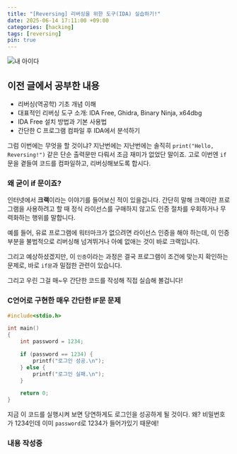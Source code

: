 ```yaml
---
title: "[Reversing] 리버싱을 위한 도구(IDA) 실습하기!"
date: 2025-06-14 17:11:00 +09:00
categories: [hacking]
tags: [reversing]
pin: true
---
```


![내 아이다](https://hex-rays.com/hubfs/IDA-Free-444.png)

## 이전 글에서 공부한 내용

* 리버싱(역공학) 기초 개념 이해
* 대표적인 리버싱 도구 소개: IDA Free, Ghidra, Binary Ninja, x64dbg
* IDA Free 설치 방법과 기본 사용법
* 간단한 C 프로그램 컴파일 후 IDA에서 분석하기

그럼 이번에는 무엇을 할 것이냐? 지난번에는 지난번에는 솔직히 `print("Hello, Reversing!")` 같은 단순 출력문만 다뤄서 조금 재미가 없었단 말이죠. 고로 이번엔 `if`문을 곁들여 코드를 컴파일하고, 리버싱해보도록 합시다.

### 왜 굳이 if 문이죠?

인터넷에서 **크랙**이라는 이야기를 들어보신 적이 있을겁니다. 간단히 말해 크랙이란 프로그램을 사용하려고 할 때 정식 라이선스를 구매하지 않고도 인증 절차를 우회하거나 무력화하는 행위를 말합니다.

예를 들어, 유료 프로그램에 워터마크가 없으려면 라이선스 인증을 해야 하는데, 이 인증 부분을 불법적으로 리버싱해 넘겨뛰거나 아예 없애는 것이 바로 크랙입니다.

그리고 예상하셨겠지만, 이 `인증`이라는 과정은 결국 프로그램이 조건에 맞는지 확인하는 문제로, 바로 `if문`과 밀접한 관련이 있습니다.

그리고 우린 그걸 매~우 간단한 코드를 작성해 직접 실습해 볼겁니다!

### C언어로 구현한 매우 간단한 IF문 문제

``` c
#include<stdio.h>

int main()
{
    int password = 1234;

    if (password == 1234) {
        printf("로그인 성공.\n");
    } else {
        printf("로그인 실패.\n");
    }

    return 0;
}
```

지금 이 코드를 실행시켜 보면 당연하게도 로그인을 성공하게 될 것이다. 왜? 비밀번호가 1234인데 이미 `password`로 1234가 들어가있기 때문에!

### 내용 작성중

